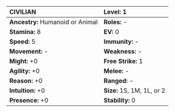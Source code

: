 | **CIVILIAN**                             | **Level:** 1                             |
|:-----------------------------------------|:-----------------------------------------|
| **Ancestry:** Humanoid or Animal         | **Roles:** -                             |
| **Stamina:** 8                           | **EV:** 0                                |
| **Speed:** 5                             | **Immunity:** -                          |
| **Movement:** -                          | **Weakness:** -                          |
| **Might:** +0                            | **Free Strike:** 1                       |
| **Agility:** +0                          | **Melee:** -                             |
| **Reason:** +0                           | **Ranged:** -                            |
| **Intuition:** +0                        | **Size:** 1S, 1M, 1L, or 2               |
| **Presence:** +0                         | **Stability:** 0                         |